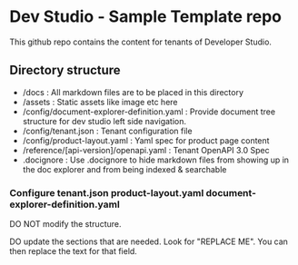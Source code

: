 # Dev Studio - Sample Template repo

This github repo contains the content for tenants of Developer Studio.

## Directory structure

- /docs : All markdown files are to be placed in this directory
- /assets :  Static assets like image etc here
- /config/document-explorer-definition.yaml : Provide document tree structure for dev studio left side navigation.
- /config/tenant.json : Tenant configuration file
- /config/product-layout.yaml : Yaml spec for product page content
- /reference/[api-version]/openapi.yaml : Tenant OpenAPI 3.0 Spec
- .docignore : Use .docignore to hide markdown files from showing up in the doc explorer and from being indexed & searchable

### Configure tenant.json product-layout.yaml document-explorer-definition.yaml

DO NOT modify the structure.

DO update the sections that are needed.  Look for "REPLACE ME".  You can then replace the text for that field.
